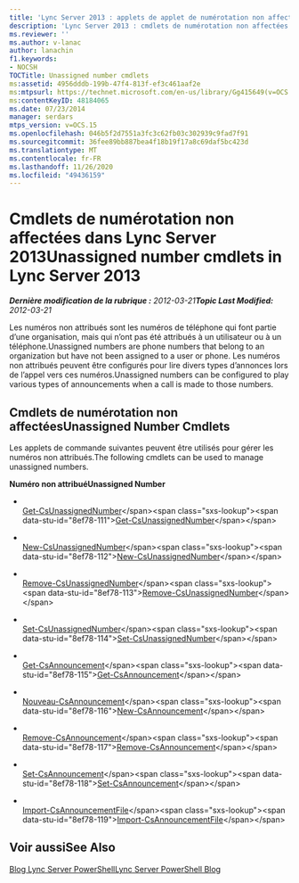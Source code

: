 ```yaml
---
title: 'Lync Server 2013 : applets de applet de numérotation non affectées'
description: 'Lync Server 2013 : cmdlets de numérotation non affectées.'
ms.reviewer: ''
ms.author: v-lanac
author: lanachin
f1.keywords:
- NOCSH
TOCTitle: Unassigned number cmdlets
ms:assetid: 4956dddb-199b-47f4-813f-ef3c461aaf2e
ms:mtpsurl: https://technet.microsoft.com/en-us/library/Gg415649(v=OCS.15)
ms:contentKeyID: 48184065
ms.date: 07/23/2014
manager: serdars
mtps_version: v=OCS.15
ms.openlocfilehash: 046b5f2d7551a3fc3c62fb03c302939c9fad7f91
ms.sourcegitcommit: 36fee89bb887bea4f18b19f17a8c69daf5bc423d
ms.translationtype: MT
ms.contentlocale: fr-FR
ms.lasthandoff: 11/26/2020
ms.locfileid: "49436159"
---
```

# <a name="unassigned-number-cmdlets-in-lync-server-2013"></a><span data-ttu-id="8ef78-103">Cmdlets de numérotation non affectées dans Lync Server 2013</span><span class="sxs-lookup"><span data-stu-id="8ef78-103">Unassigned number cmdlets in Lync Server 2013</span></span>

<div data-xmlns="http://www.w3.org/1999/xhtml">

<div class="topic" data-xmlns="http://www.w3.org/1999/xhtml" data-msxsl="urn:schemas-microsoft-com:xslt" data-cs="https://msdn.microsoft.com/">

<div data-asp="https://msdn2.microsoft.com/asp">



</div>

<div id="mainSection">

<div id="mainBody"><span data-ttu-id="8ef78-104">

<span> </span></span><span class="sxs-lookup"><span data-stu-id="8ef78-104">

<span> </span></span></span>

<span data-ttu-id="8ef78-105">_**Dernière modification de la rubrique :** 2012-03-21_</span><span class="sxs-lookup"><span data-stu-id="8ef78-105">_**Topic Last Modified:** 2012-03-21_</span></span>

<span data-ttu-id="8ef78-106">Les numéros non attribués sont les numéros de téléphone qui font partie d’une organisation, mais qui n’ont pas été attribués à un utilisateur ou à un téléphone.</span><span class="sxs-lookup"><span data-stu-id="8ef78-106">Unassigned numbers are phone numbers that belong to an organization but have not been assigned to a user or phone.</span></span> <span data-ttu-id="8ef78-107">Les numéros non attribués peuvent être configurés pour lire divers types d’annonces lors de l’appel vers ces numéros.</span><span class="sxs-lookup"><span data-stu-id="8ef78-107">Unassigned numbers can be configured to play various types of announcements when a call is made to those numbers.</span></span>

<div>

## <a name="unassigned-number-cmdlets"></a><span data-ttu-id="8ef78-108">Cmdlets de numérotation non affectées</span><span class="sxs-lookup"><span data-stu-id="8ef78-108">Unassigned Number Cmdlets</span></span>

<span data-ttu-id="8ef78-109">Les applets de commande suivantes peuvent être utilisés pour gérer les numéros non attribués.</span><span class="sxs-lookup"><span data-stu-id="8ef78-109">The following cmdlets can be used to manage unassigned numbers.</span></span>

<span data-ttu-id="8ef78-110">**Numéro non attribué**</span><span class="sxs-lookup"><span data-stu-id="8ef78-110">**Unassigned Number**</span></span>

  - <span></span>  
    <span data-ttu-id="8ef78-111">[Get-CsUnassignedNumber](https://technet.microsoft.com/library/Gg412792(v=OCS.15))</span><span class="sxs-lookup"><span data-stu-id="8ef78-111">[Get-CsUnassignedNumber](https://technet.microsoft.com/library/Gg412792(v=OCS.15))</span></span>

  - <span></span>  
    <span data-ttu-id="8ef78-112">[New-CsUnassignedNumber](https://technet.microsoft.com/library/Gg398651(v=OCS.15))</span><span class="sxs-lookup"><span data-stu-id="8ef78-112">[New-CsUnassignedNumber](https://technet.microsoft.com/library/Gg398651(v=OCS.15))</span></span>

  - <span></span>  
    <span data-ttu-id="8ef78-113">[Remove-CsUnassignedNumber](https://technet.microsoft.com/library/Gg398209(v=OCS.15))</span><span class="sxs-lookup"><span data-stu-id="8ef78-113">[Remove-CsUnassignedNumber](https://technet.microsoft.com/library/Gg398209(v=OCS.15))</span></span>

  - <span></span>  
    <span data-ttu-id="8ef78-114">[Set-CsUnassignedNumber](https://technet.microsoft.com/library/Gg399033(v=OCS.15))</span><span class="sxs-lookup"><span data-stu-id="8ef78-114">[Set-CsUnassignedNumber](https://technet.microsoft.com/library/Gg399033(v=OCS.15))</span></span>

<!-- end list -->

  - <span></span>  
    <span data-ttu-id="8ef78-115">[Get-CsAnnouncement](https://technet.microsoft.com/library/Gg398937(v=OCS.15))</span><span class="sxs-lookup"><span data-stu-id="8ef78-115">[Get-CsAnnouncement](https://technet.microsoft.com/library/Gg398937(v=OCS.15))</span></span>

  - <span></span>  
    <span data-ttu-id="8ef78-116">[Nouveau-CsAnnouncement](https://technet.microsoft.com/library/Gg398522(v=OCS.15))</span><span class="sxs-lookup"><span data-stu-id="8ef78-116">[New-CsAnnouncement](https://technet.microsoft.com/library/Gg398522(v=OCS.15))</span></span>

  - <span></span>  
    <span data-ttu-id="8ef78-117">[Remove-CsAnnouncement](https://technet.microsoft.com/library/Gg412766(v=OCS.15))</span><span class="sxs-lookup"><span data-stu-id="8ef78-117">[Remove-CsAnnouncement](https://technet.microsoft.com/library/Gg412766(v=OCS.15))</span></span>

  - <span></span>  
    <span data-ttu-id="8ef78-118">[Set-CsAnnouncement](https://technet.microsoft.com/library/Gg425752(v=OCS.15))</span><span class="sxs-lookup"><span data-stu-id="8ef78-118">[Set-CsAnnouncement](https://technet.microsoft.com/library/Gg425752(v=OCS.15))</span></span>

<!-- end list -->

  - <span></span>  
    <span data-ttu-id="8ef78-119">[Import-CsAnnouncementFile](https://technet.microsoft.com/library/Gg398472(v=OCS.15))</span><span class="sxs-lookup"><span data-stu-id="8ef78-119">[Import-CsAnnouncementFile](https://technet.microsoft.com/library/Gg398472(v=OCS.15))</span></span>

</div>

<div>

## <a name="see-also"></a><span data-ttu-id="8ef78-120">Voir aussi</span><span class="sxs-lookup"><span data-stu-id="8ef78-120">See Also</span></span>


[<span data-ttu-id="8ef78-121">Blog Lync Server PowerShell</span><span class="sxs-lookup"><span data-stu-id="8ef78-121">Lync Server PowerShell Blog</span></span>](https://go.microsoft.com/fwlink/p/?linkid=203150)  
  

<span data-ttu-id="8ef78-122"></div>

</div>

<span> </span>

</div>

</div>

</span><span class="sxs-lookup"><span data-stu-id="8ef78-122"></div>

</div>

<span> </span>

</div>

</div>

</span></span></div>

